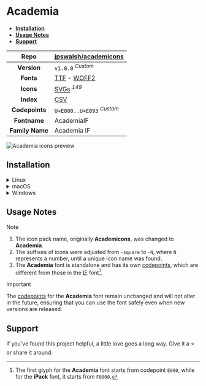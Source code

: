 # Academia

- [**Installation**](#installation)
- [**Usage Notes**](#usage-notes)
- [**Support**](#support)

|    **Repo**     | [jpswalsh/academicons](https://github.com/jpswalsh/academicons)                                                                                                                 |
| :-------------: | ------------------------------------------------------------------------------------------------------------------------------------------------------------------------------- |
|   **Version**   | `v1.0.0` <sup>_Custom_</sup>                                                                                                                                                    |
|    **Fonts**    | [TTF](https://raw.githubusercontent.com/iconicFonts/if/main/fonts/TTF/Academia.ttf) - [WOFF2](https://raw.githubusercontent.com/iconicFonts/if/main/fonts/WOFF2/Academia.woff2) |
|    **Icons**    | [SVGs](https://github.com/iconicFonts/if/tree/main/packs/Academia/svgs) <sup>_149_</sup>                                                                                        |
|    **Index**    | [CSV](https://github.com/iconicFonts/if/blob/main/indices/Academia.csv)                                                                                                         |
| **Codepoints**  | `U+E000..U+E093` <sup>_Custom_</sup>                                                                                                                                            |
|  **Fontname**   | AcademiaIF                                                                                                                                                                      |
| **Family Name** | Academia IF                                                                                                                                                                     |

<picture>
  <source media="(prefers-color-scheme: dark)" srcset="https://raw.githubusercontent.com/iconicFonts/if/main/imgs/Academia_dark.png">
  <img alt="Academia icons preview" src="https://raw.githubusercontent.com/iconicFonts/if/main/imgs/Academia_light.png">
</picture>

## Installation

<details>

<summary>Linux</summary>

```sh
curl -o ~/.local/share/fonts/Academia.ttf https://raw.githubusercontent.com/iconicFonts/if/main/fonts/TTF/Academia.ttf
```

Refresh font cache:

```sh
fc-cache -f ~/.local/share/fonts
```

</details>

<details>

<summary>macOS</summary>

```sh
curl -o ~/Library/Fonts/Academia.ttf https://raw.githubusercontent.com/iconicFonts/if/main/fonts/TTF/Academia.ttf
```

</details>

<details>

<summary>Windows</summary>

```sh
curl -o C:\Windows\Fonts\Academia.ttf https://raw.githubusercontent.com/iconicFonts/if/main/fonts/TTF/Academia.ttf
```

</details>

## Usage Notes

> [!NOTE]
>
> 1. The icon pack name, originally **Academicons**, was changed to **Academia**.
> 2. The suffixes of icons were adjusted from `-square` to `-N`, where `N` represents a number, until a unique icon name was found.
> 3. The **Academia** font is standalone and has its own [codepoints](https://github.com/iconicFonts/if/blob/main/indices/Academia.csv), which are different from those in the [IF](https://github.com/iconicFonts/if/blob/main/indices/if.csv) font[^1].

> [!IMPORTANT]  
> The [codepoints](https://github.com/iconicFonts/if/blob/main/indices/Academia.csv) for the **Academia** font remain unchanged and will not alter in the future, ensuring that you can use the font safely even when new versions are released.

## Support

If you've found this project helpful, a little love goes a long way. Give it a :star: or share it around.

[^1]: The first glyph for the **Academia** font starts from codepoint `E000`, while for the **iPack** font, it starts from `F0000`.
